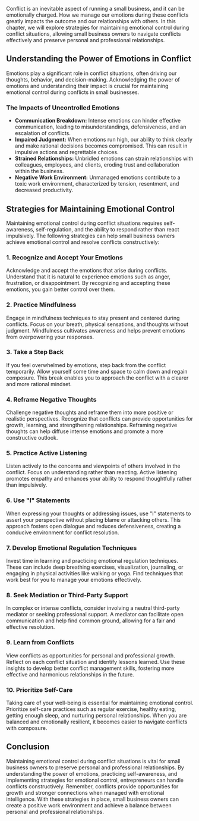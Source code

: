 
Conflict is an inevitable aspect of running a small business, and it can be emotionally charged. How we manage our emotions during these conflicts greatly impacts the outcome and our relationships with others. In this chapter, we will explore strategies for maintaining emotional control during conflict situations, allowing small business owners to navigate conflicts effectively and preserve personal and professional relationships.

## Understanding the Power of Emotions in Conflict

Emotions play a significant role in conflict situations, often driving our thoughts, behavior, and decision-making. Acknowledging the power of emotions and understanding their impact is crucial for maintaining emotional control during conflicts in small businesses.

### The Impacts of Uncontrolled Emotions

- **Communication Breakdown:** Intense emotions can hinder effective communication, leading to misunderstandings, defensiveness, and an escalation of conflicts.
- **Impaired Judgment:** When emotions run high, our ability to think clearly and make rational decisions becomes compromised. This can result in impulsive actions and regrettable choices.
- **Strained Relationships:** Unbridled emotions can strain relationships with colleagues, employees, and clients, eroding trust and collaboration within the business.
- **Negative Work Environment:** Unmanaged emotions contribute to a toxic work environment, characterized by tension, resentment, and decreased productivity.

## Strategies for Maintaining Emotional Control

Maintaining emotional control during conflict situations requires self-awareness, self-regulation, and the ability to respond rather than react impulsively. The following strategies can help small business owners achieve emotional control and resolve conflicts constructively:

### 1\. Recognize and Accept Your Emotions

Acknowledge and accept the emotions that arise during conflicts. Understand that it is natural to experience emotions such as anger, frustration, or disappointment. By recognizing and accepting these emotions, you gain better control over them.

### 2\. Practice Mindfulness

Engage in mindfulness techniques to stay present and centered during conflicts. Focus on your breath, physical sensations, and thoughts without judgment. Mindfulness cultivates awareness and helps prevent emotions from overpowering your responses.

### 3\. Take a Step Back

If you feel overwhelmed by emotions, step back from the conflict temporarily. Allow yourself some time and space to calm down and regain composure. This break enables you to approach the conflict with a clearer and more rational mindset.

### 4\. Reframe Negative Thoughts

Challenge negative thoughts and reframe them into more positive or realistic perspectives. Recognize that conflicts can provide opportunities for growth, learning, and strengthening relationships. Reframing negative thoughts can help diffuse intense emotions and promote a more constructive outlook.

### 5\. Practice Active Listening

Listen actively to the concerns and viewpoints of others involved in the conflict. Focus on understanding rather than reacting. Active listening promotes empathy and enhances your ability to respond thoughtfully rather than impulsively.

### 6\. Use "I" Statements

When expressing your thoughts or addressing issues, use "I" statements to assert your perspective without placing blame or attacking others. This approach fosters open dialogue and reduces defensiveness, creating a conducive environment for conflict resolution.

### 7\. Develop Emotional Regulation Techniques

Invest time in learning and practicing emotional regulation techniques. These can include deep breathing exercises, visualization, journaling, or engaging in physical activities like walking or yoga. Find techniques that work best for you to manage your emotions effectively.

### 8\. Seek Mediation or Third-Party Support

In complex or intense conflicts, consider involving a neutral third-party mediator or seeking professional support. A mediator can facilitate open communication and help find common ground, allowing for a fair and effective resolution.

### 9\. Learn from Conflicts

View conflicts as opportunities for personal and professional growth. Reflect on each conflict situation and identify lessons learned. Use these insights to develop better conflict management skills, fostering more effective and harmonious relationships in the future.

### 10\. Prioritize Self-Care

Taking care of your well-being is essential for maintaining emotional control. Prioritize self-care practices such as regular exercise, healthy eating, getting enough sleep, and nurturing personal relationships. When you are balanced and emotionally resilient, it becomes easier to navigate conflicts with composure.

## Conclusion

Maintaining emotional control during conflict situations is vital for small business owners to preserve personal and professional relationships. By understanding the power of emotions, practicing self-awareness, and implementing strategies for emotional control, entrepreneurs can handle conflicts constructively. Remember, conflicts provide opportunities for growth and stronger connections when managed with emotional intelligence. With these strategies in place, small business owners can create a positive work environment and achieve a balance between personal and professional relationships.
